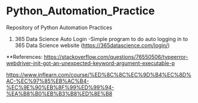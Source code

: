 # Python_Automation_Practice
Repository of Python Automation Practices 

1) 365 Data Science Auto Login
-Simple program to do auto logging in to 365 Data Science website (https://365datascience.com/login/)

**References:
https://stackoverflow.com/questions/76550506/typeerror-webdriver-init-got-an-unexpected-keyword-argument-executable-p


https://www.inflearn.com/course/%ED%8C%8C%EC%9D%B4%EC%8D%AC-%EC%97%85%EB%AC%B4-%EC%9E%90%EB%8F%99%ED%99%94-%EA%B8%B0%EB%B3%B8%ED%8E%B8
